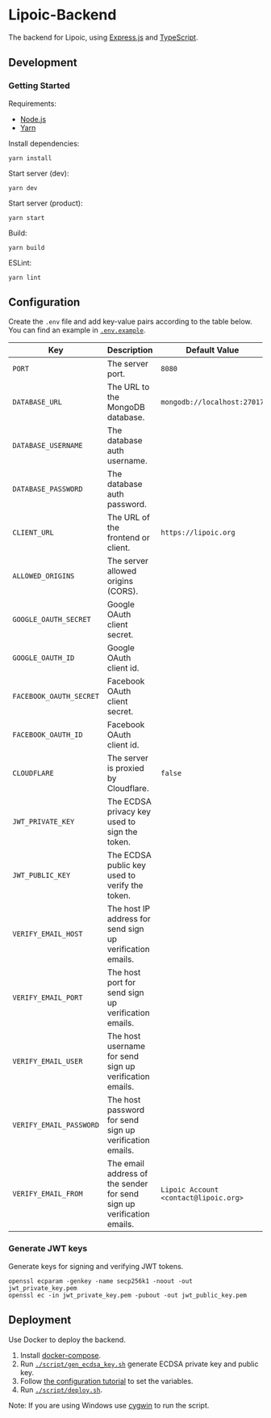 # Lipoic-Backend

The backend for Lipoic, using [Express.js](https://expressjs.com/) and [TypeScript](https://www.typescriptlang.org/).

## Development

### Getting Started

Requirements:
- [Node.js](https://nodejs.org)
- [Yarn](https://yarnpkg.com/getting-started/install)

Install dependencies:
```shell
yarn install
```

Start server (dev):
```shell
yarn dev
```

Start server (product):
```shell
yarn start
```

Build:
```shell
yarn build
```

ESLint:
```shell
yarn lint
```

## Configuration

Create the `.env` file and add key-value pairs according to the table below.
You can find an example in [`.env.example`](.env.example).

| Key                     | Description                                                           | Default Value                         |
| ----------------------- | --------------------------------------------------------------------- | ------------------------------------- |
| `PORT`                  | The server port.                                                      | `8080`                                |
| `DATABASE_URL`          | The URL to the MongoDB database.                                      | `mongodb://localhost:27017`           |
| `DATABASE_USERNAME`     | The database auth username.                                           |                                       |
| `DATABASE_PASSWORD`     | The database auth password.                                           |                                       |
| `CLIENT_URL`            | The URL of the frontend or client.                                    | `https://lipoic.org`                  |
| `ALLOWED_ORIGINS`       | The server allowed origins (CORS).                                    |                                       |
| `GOOGLE_OAUTH_SECRET`   | Google OAuth client secret.                                           |                                       |
| `GOOGLE_OAUTH_ID`       | Google OAuth client id.                                               |                                       |
| `FACEBOOK_OAUTH_SECRET` | Facebook OAuth client secret.                                         |                                       |
| `FACEBOOK_OAUTH_ID`     | Facebook OAuth client id.                                             |                                       |
| `CLOUDFLARE`            | The server is proxied by Cloudflare.                                  | `false`                               |
| `JWT_PRIVATE_KEY`       | The ECDSA privacy key used to sign the token.                         |                                       |
| `JWT_PUBLIC_KEY`        | The ECDSA public key used to verify the token.                        |                                       |
| `VERIFY_EMAIL_HOST`     | The host IP address for send sign up verification emails.             |                                       |
| `VERIFY_EMAIL_PORT`     | The host port for send sign up verification emails.                   |                                       |
| `VERIFY_EMAIL_USER`     | The host username for send sign up verification emails.               |                                       |
| `VERIFY_EMAIL_PASSWORD` | The host password for send sign up verification emails.               |                                       |
| `VERIFY_EMAIL_FROM`     | The email address of the sender for send sign up verification emails. | `Lipoic Account <contact@lipoic.org>` |

### Generate JWT keys
Generate keys for signing and verifying JWT tokens.

```shell
openssl ecparam -genkey -name secp256k1 -noout -out jwt_private_key.pem
openssl ec -in jwt_private_key.pem -pubout -out jwt_public_key.pem
```

## Deployment
Use Docker to deploy the backend.
1. Install [docker-compose](https://docs.docker.com/compose/install/).
2. Run [`./script/gen_ecdsa_key.sh`](./script/gen_ecdsa_key.sh) generate ECDSA private key and public key.
3. Follow [the configuration tutorial](#configuration) to set the variables.
4. Run [`./script/deploy.sh`](./script/deploy.sh).

Note: If you are using Windows use [cygwin](https://www.cygwin.com) to run the script.
